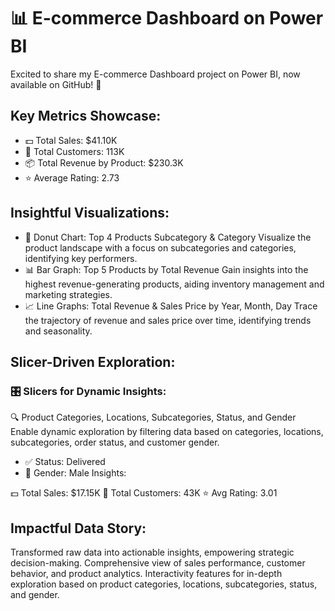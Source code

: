 # 📊 E-commerce Dashboard on Power BI

Excited to share my E-commerce Dashboard project on Power BI, now available on GitHub! 🚀


## Key Metrics Showcase:
* 💵 Total Sales: $41.10K
* 👥 Total Customers: 113K
* 📦 Total Revenue by Product: $230.3K
* ⭐ Average Rating: 2.73
  
## Insightful Visualizations:
* 🍩 Donut Chart: Top 4 Products Subcategory & Category
Visualize the product landscape with a focus on subcategories and categories, identifying key performers.
* 📊 Bar Graph: Top 5 Products by Total Revenue
Gain insights into the highest revenue-generating products, aiding inventory management and marketing strategies.
* 📈 Line Graphs: Total Revenue & Sales Price by Year, Month, Day
Trace the trajectory of revenue and sales price over time, identifying trends and seasonality.

## Slicer-Driven Exploration:
### 🎛️ Slicers for Dynamic Insights:
🔍 Product Categories, Locations, Subcategories, Status, and Gender
Enable dynamic exploration by filtering data based on categories, locations, subcategories, order status, and customer gender.
* ✅ Status: Delivered
* 👨 Gender: Male Insights:

💵 Total Sales: $17.15K
👥 Total Customers: 43K
⭐ Avg Rating: 3.01
##  Impactful Data Story:
Transformed raw data into actionable insights, empowering strategic decision-making.
Comprehensive view of sales performance, customer behavior, and product analytics.
Interactivity features for in-depth exploration based on product categories, locations, subcategories, status, and gender.
